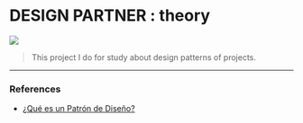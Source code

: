 # DESIGN PARTNER : theory
![](https://img.shields.io/badge/Author-Alejandro_Fuentes_|_fuentesra@hotmail.com-informational?style=flat&logoColor=white&color=4a4c4d)

> This project I do for study about design patterns of projects.

---

### References
* [¿Qué es un Patrón de Diseño?][link-msdn-bb972240-es]


<!-- links and miscelaneas -->
[link-msdn-bb972240-es]: https://docs.microsoft.com/es-es/previous-versions/bb972240(v=msdn.10)?redirectedfrom=MSDN
